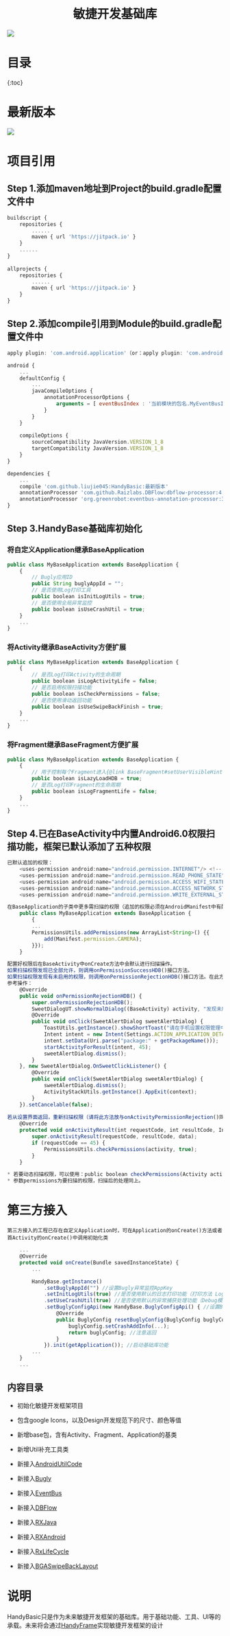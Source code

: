 <h1><center>敏捷开发基础库</center></h1>

![](HandyBasic.png)

# 目录

{:toc}

# 最新版本
   [![](https://jitpack.io/v/Handy045/HandyBasic.svg)](https://jitpack.io/#Handy045/HandyBasic)

# 项目引用
## Step 1.添加maven地址到Project的build.gradle配置文件中
```javascript
buildscript {
	repositories {
		......
		maven { url 'https://jitpack.io' }
	}
	......
}
    
allprojects {
	repositories {
		......
		maven { url 'https://jitpack.io' }
    }
}
```
## Step 2.添加compile引用到Module的build.gradle配置文件中
```javascript
apply plugin: 'com.android.application'（or：apply plugin: 'com.android.library'）

android {
	...
	defaultConfig {
		...
		javaCompileOptions {
			annotationProcessorOptions {
				arguments = [ eventBusIndex : '当前模块的包名.MyEventBusIndex' ]
			}
		}
	}
	    
	compileOptions {
		sourceCompatibility JavaVersion.VERSION_1_8
		targetCompatibility JavaVersion.VERSION_1_8
	}
}

dependencies {
	...
	compile 'com.github.liujie045:HandyBasic:最新版本'
	annotationProcessor 'com.github.Raizlabs.DBFlow:dbflow-processor:4.2.4'
	annotationProcessor 'org.greenrobot:eventbus-annotation-processor:3.1.1'
}
```

## Step 3.HandyBase基础库初始化

### 将自定义Application继承BaseApplication
```javascript
public class MyBaseApplication extends BaseApplication {
	{
		// Bugly应用ID
		public String buglyAppId = "";
		// 是否使用Log打印工具
		public boolean isInitLogUtils = true;
		// 是否使用全局异常监控
		public boolean isUseCrashUtil = true;
	}
	...
}
```

### 将Activity继承BaseActivity方便扩展

```javascript
public class MyBaseApplication extends BaseApplication {
	{
		// 是否Log打印Activity的生命周期
		public boolean isLogActivityLife = false;
		// 是否启用权限扫描功能
		public boolean isCheckPermissions = false;
		// 是否使用滑动返回功能
		public boolean isUseSwipeBackFinish = true;
	}
	...
}
```

### 将Fragment继承BaseFragment方便扩展

```javascript
public class MyBaseApplication extends BaseApplication {
	{
		// 用于控制每个Fragment进入{@link BaseFragment#setUserVisibleHint(boolean)} 时，是否重新执行onRequest()方法
		public boolean isLazyLoadHDB = true;
		// 是否Log打印Fragment的生命周期
		public boolean isLogFragmentLife = false;
	}
	...
}
```

## Step 4.已在BaseActivity中内置Android6.0权限扫描功能，框架已默认添加了五种权限

```javascript
已默认追加的权限：
    <uses-permission android:name="android.permission.INTERNET"/> <!-- 网络通信-->
    <uses-permission android:name="android.permission.READ_PHONE_STATE"/> <!-- 获取设备信息 -->
    <uses-permission android:name="android.permission.ACCESS_WIFI_STATE"/>  <!-- 获取WIFI状态 -->
    <uses-permission android:name="android.permission.ACCESS_NETWORK_STATE"/> <!-- 获取网络状态-->
    <uses-permission android:name="android.permission.WRITE_EXTERNAL_STORAGE"/> <!-- 手机存储读写 -->
```

```javascript
在BaseApplication的子类中更多需扫描的权限（追加的权限必须在AndroidManifest中有配置使用）：
    public class MyBaseApplication extends BaseApplication {
        {
        ...
        PermissionsUtils.addPermissions(new ArrayList<String>() {{
            add(Manifest.permission.CAMERA);
        }});
    }
```

```javascript
配置好权限后在BaseActivity中onCreate方法中会默认进行扫描操作。
如果扫描权限发现已全部允许，则调用onPermissionSuccessHDB()接口方法。
如果扫描权限发现有未启用的权限，则调用onPermissionRejectionHDB()接口方法。在此方法中可以弹出对话框提示用户手动开启权限，从设置界面返回到应用时需再次扫描权限
参考操作：
    @Override
    public void onPermissionRejectionHDB() {
        super.onPermissionRejectionHDB();
        SweetDialogUT.showNormalDialog((BaseActivity) activity, "发现未启用权限", "为保障应用正常使用，请开启应用权限", "开启", "退出", new SweetAlertDialog.OnSweetClickListener()
        @Override
        public void onClick(SweetAlertDialog sweetAlertDialog) {
            ToastUtils.getInstance().showShortToast("请在手机设置权限管理中启用开启此应用系统权限");
            Intent intent = new Intent(Settings.ACTION_APPLICATION_DETAILS_SETTINGS);
            intent.setData(Uri.parse("package:" + getPackageName()));
            startActivityForResult(intent, 45);
            sweetAlertDialog.dismiss();
        }
    }, new SweetAlertDialog.OnSweetClickListener() {
        @Override
        public void onClick(SweetAlertDialog sweetAlertDialog) {
            sweetAlertDialog.dismiss();
            ActivityStackUtils.getInstance().AppExit(context);
        }
    }).setCancelable(false);
    
若从设置界面返回，重新扫描权限（请将此方法放与onActivityPermissionRejection()同级）
    @Override
    protected void onActivityResult(int requestCode, int resultCode, Intent data) {
        super.onActivityResult(requestCode, resultCode, data);
        if (requestCode == 45) {
            PermissionsUtils.checkPermissions(activity, true);
        }
    }
```

```javascript
* 若要动态扫描权限，可以使用：public boolean checkPermissions(Activity activity, List<String> permissions, boolean isRequest)方法。
* 参数permissions为要扫描的权限，扫描后的处理同上。
```

# 第三方接入

	第三方接入的工程已存在自定义Application时，可在Application的onCreate()方法或者首Activity的onCreate()中调用初始化类

```javascript
    ...
    @Override
    protected void onCreate(Bundle savedInstanceState) {
        ...

        HandyBase.getInstance()
            .setBuglyAppId("") //设置Bugly异常监控AppKey
            .setInitLogUtils(true) //是否使用默认的日志打印功能（打印方法 LogUtils.日志级别）
            .setUseCrashUtil(true) //是否使用默认的异常捕获处理功能（Debug模式下会将异常日志记录在手机存储中）
            .setBuglyConfigApi(new HandyBase.BuglyConfigApi() { //设置Bugly重置方法。可以通过此方法自定义Bugly配置
                @Override
                public BuglyConfig resetBuglyConfig(BuglyConfig buglyConfig) {
                    buglyConfig.setCrashAddInfo(...);
                    return buglyConfig; //注意返回
                }
            }).init(getApplication()); //启动基础库功能
        ...
    }
    ...
```

##  内容目录

* 初始化敏捷开发框架项目
* 包含google Icons，以及Design开发规范下的尺寸、颜色等值
* 新增base包，含有Activity、Fragment、Application的基类
* 新增Util补充工具类

* 新接入[AndroidUtilCode](https://github.com/Blankj/AndroidUtilCode)
* 新接入[Bugly](https://bugly.qq.com/docs/user-guide/instruction-manual-android/?v=20180709165613)
* 新接入[EventBus](https://github.com/greenrobot/EventBus)
* 新接入[DBFlow](https://github.com/agrosner/DBFlow)
* 新接入[RXJava](https://github.com/ReactiveX/RxJava)
* 新接入[RXAndroid](https://github.com/ReactiveX/RxAndroid)
* 新接入[RxLifeCycle](https://github.com/trello/RxLifecycle)
* 新接入[BGASwipeBackLayout](https://github.com/bingoogolapple/BGASwipeBackLayout-Android)

# 说明
HandyBasic只是作为未来敏捷开发框架的基础库。用于基础功能、工具、UI等的承载。未来将会通过[HandyFrame](https://github.com/Handy045/HandyFrame)实现敏捷开发框架的设计

